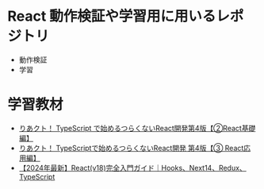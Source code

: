 # React 動作検証や学習用に用いるレポジトリ

- 動作検証
- 学習

# 学習教材

- [りあクト！ TypeScript で始めるつらくないReact開発第4版【②React基礎編】](https://oukayuka.booth.pm/items/2368019)
- [りあクト！ TypeScriptで始めるつらくないReact開発 第4版【③ React応用編】](https://oukayuka.booth.pm/items/2367992)
- [【2024年最新】React(v18)完全入門ガイド｜Hooks、Next14、Redux、TypeScript](https://www.udemy.com/course/react-complete-guide/?couponCode=KEEPLEARNING)

